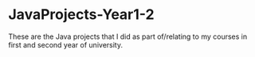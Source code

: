 # JavaProjects-Year1-2
These are the Java projects that I did as part of/relating to my courses in first and second year of university.
